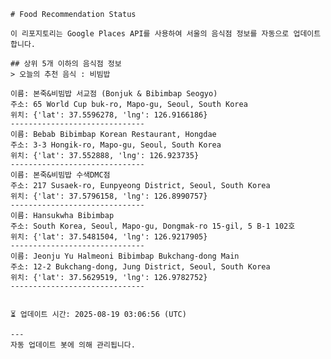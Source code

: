 
    # Food Recommendation Status

    이 리포지토리는 Google Places API를 사용하여 서울의 음식점 정보를 자동으로 업데이트합니다.

    ## 상위 5개 이하의 음식점 정보
    > 오늘의 추천 음식 : 비빔밥

	이름: 본죽&비빔밥 서교점 (Bonjuk & Bibimbap Seogyo)
	주소: 65 World Cup buk-ro, Mapo-gu, Seoul, South Korea
	위치: {'lat': 37.5596278, 'lng': 126.9166186}
	------------------------------
	이름: Bebab Bibimbap Korean Restaurant, Hongdae
	주소: 3-3 Hongik-ro, Mapo-gu, Seoul, South Korea
	위치: {'lat': 37.552888, 'lng': 126.923735}
	------------------------------
	이름: 본죽&비빔밥 수색DMC점
	주소: 217 Susaek-ro, Eunpyeong District, Seoul, South Korea
	위치: {'lat': 37.5796158, 'lng': 126.8990757}
	------------------------------
	이름: Hansukwha Bibimbap
	주소: South Korea, Seoul, Mapo-gu, Dongmak-ro 15-gil, 5 B-1 102호
	위치: {'lat': 37.5481504, 'lng': 126.9217905}
	------------------------------
	이름: Jeonju Yu Halmeoni Bibimbap Bukchang-dong Main
	주소: 12-2 Bukchang-dong, Jung District, Seoul, South Korea
	위치: {'lat': 37.5629519, 'lng': 126.9782752}
	------------------------------


    ⏳ 업데이트 시간: 2025-08-19 03:06:56 (UTC)

    ---
    자동 업데이트 봇에 의해 관리됩니다.
    